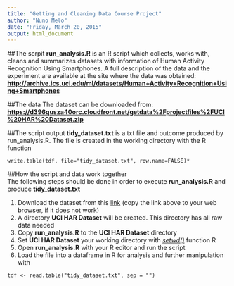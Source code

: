 ```yaml
---
title: "Getting and Cleaning Data Course Project"
author: "Nuno Melo"
date: "Friday, March 20, 2015"
output: html_document
---
```


##The scrpit
**run_analysis.R** is an R script which collects, works with, cleans and summarizes 
datasets with information of Human Activity Recognition Using Smartphones. A full description of the data and the experiment are available at the site where the data was obtained: 
**http://archive.ics.uci.edu/ml/datasets/Human+Activity+Recognition+Using+Smartphones**

##The data
The dataset can be downloaded from:
**https://d396qusza40orc.cloudfront.net/getdata%2Fprojectfiles%2FUCI%20HAR%20Dataset.zip**

##The script output
**tidy_dataset.txt** is a txt file and outcome produced by run_analysis.R.
The file is created in the working directory with the R function
```{r}
write.table(tdf, file="tidy_dataset.txt", row.name=FALSE)*
```

##How the script and data work together  
The following steps should be done in order to execute **run_analysis.R** and 
produce **tidy_dataset.txt**

1. Download the dataset from this [link][1] (copy the link above to your web browser, if it does not work)
2. A directory **UCI HAR Dataset** will be created. This directory has all raw data needed
3. Copy **run_analysis.R** to the **UCI HAR Dataset** directory
4. Set **UCI HAR Dataset** your working directory with [*setwd()*][2] function R
5. Open **run_analysis.R** with your R editor and run the script 
6. Load the file into a dataframe in R for analysis and further manipulation with 

```{r}
tdf <- read.table("tidy_dataset.txt", sep = "")
```


[1]: https://d396qusza40orc.cloudfront.net/getdata%2Fprojectfiles%2FUCI%20HAR%20Dataset.zip
[2]: https://stat.ethz.ch/R-manual/R-devel/library/base/html/getwd.html